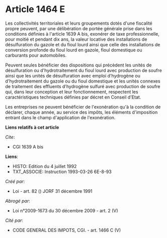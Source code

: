 # Article 1464 E

Les collectivités territoriales et leurs groupements dotés d'une fiscalité propre peuvent, par une délibération de portée
générale prise dans les conditions définies à l'article 1639 A bis, exonérer de taxe professionnelle, pour moitié et pendant
dix ans, la valeur locative des installations de désulfuration du gazole et du fioul lourd ainsi que celle des installations
de conversion profonde du fioul lourd en gazole, fioul domestique ou carburants pour automobiles.

Peuvent seules bénéficier des dispositions qui précèdent les unités de désulfuration ou d'hydrotraitement du fioul lourd avec
production de soufre ainsi que les unités de désulfuration avec emploi d'hydrogène ou d'hydrotraitement du gazole ou du fioul
domestique et les unités connexes de traitement des effluents d'hydrogène sulfuré avec production de soufre qui, dans leur
conception et leur fonctionnement, respectent les caractéristiques techniques définies par décret en Conseil d'Etat.

Les entreprises ne peuvent bénéficier de l'exonération qu'à la condition de déclarer, chaque année, au service des impôts,
les éléments d'imposition entrant dans le champ d'application de l'exonération.

**Liens relatifs à cet article**

_Cite_:

  - CGI 1639 A bis

**Liens**:

  - HISTO: Edition du 4 juillet 1992
  - TXT_ASSOCIE: Instruction 1993-03-26 6E-8-93

_Créé par_:

  - Loi - art. 82 () JORF 31 décembre 1991

_Abrogé par_:

  - Loi n°2009-1673 du 30 décembre 2009 - art. 2 (V)

_Cité par_:

  - CODE GENERAL DES IMPOTS, CGI. - art. 1466 C (V)
